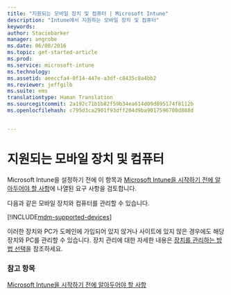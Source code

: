 ```yaml
---
title: "지원되는 모바일 장치 및 컴퓨터 | Microsoft Intune"
description: "Intune에서 지원하는 모바일 장치 및 컴퓨터"
keywords: 
author: Staciebarker
manager: angrobe
ms.date: 06/08/2016
ms.topic: get-started-article
ms.prod: 
ms.service: microsoft-intune
ms.technology: 
ms.assetid: aeeccfa4-0f14-447e-a3df-c8435c8a4bb2
ms.reviewer: jeffgilb
ms.suite: ems
translationtype: Human Translation
ms.sourcegitcommit: 2a192c71b1b82f59b34ea614d09d895174f8112b
ms.openlocfilehash: c795d3ca2901f93dff204d9ba9017596708d888d


---
```


# 지원되는 모바일 장치 및 컴퓨터

Microsoft Intune을 설정하기 전에 이 항목과 [Microsoft Intune을 시작하기 전에 알아두어야 할 사항](what-to-know-before-you-start-microsoft-intune.md)에 나열된 요구 사항을 검토합니다.

다음과 같은 모바일 장치와 컴퓨터를 관리할 수 있습니다.

[!INCLUDE[mdm-supported-devices](../includes/mdm-supported-devices.md)]

이러한 장치와 PC가 도메인에 가입되어 있지 않거나 사이트에 있지 않은 경우에도 해당 장치와 PC를 관리할 수 있습니다. 장치 관리에 대한 자세한 내용은 [장치를 관리하는 방법 선택](/Intune/get-started/choose-how-to-manage-devices)을 참조하세요.


### 참고 항목
[Microsoft Intune을 시작하기 전에 알아두어야 할 사항](what-to-know-before-you-start-microsoft-intune.md)



<!--HONumber=Jul16_HO4-->


